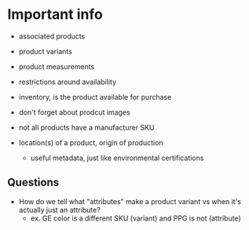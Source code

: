 # Important info

- associated products
- product variants
- product measurements
- restrictions around availability
- inventory, is the product available for purchase
- don't forget about prodcut images
- not all products have a manufacturer SKU

- location(s) of a product, origin of production
  - useful metadata, just like environmental certifications

## Questions

- How do we tell what "attributes" make a product variant vs when it's actually just an attribute?
  - ex. GE color is a different SKU (variant) and PPG is not (attribute)
